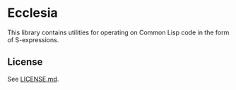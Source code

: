 # Ecclesia

This library contains utilities for operating on Common Lisp code in
the form of S-expressions.

## License

See [LICENSE.md](LICENSE.md).
